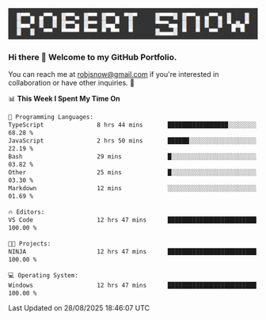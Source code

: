 <img alt="myname" src="assets/name.png" />

### Hi there 👋 Welcome to my GitHub Portfolio.
You can reach me at robjsnow@gmail.com if you're interested in collaboration or have other inquiries.  :briefcase:



<!--START_SECTION:waka-->
📊 **This Week I Spent My Time On** 

```text
💬 Programming Languages: 
TypeScript               8 hrs 44 mins       █████████████████░░░░░░░░   68.28 % 
JavaScript               2 hrs 50 mins       ██████░░░░░░░░░░░░░░░░░░░   22.19 % 
Bash                     29 mins             █░░░░░░░░░░░░░░░░░░░░░░░░   03.82 % 
Other                    25 mins             █░░░░░░░░░░░░░░░░░░░░░░░░   03.30 % 
Markdown                 12 mins             ░░░░░░░░░░░░░░░░░░░░░░░░░   01.69 % 

🔥 Editors: 
VS Code                  12 hrs 47 mins      █████████████████████████   100.00 % 

🐱‍💻 Projects: 
NINJA                    12 hrs 47 mins      █████████████████████████   100.00 % 

💻 Operating System: 
Windows                  12 hrs 47 mins      █████████████████████████   100.00 % 
```


 Last Updated on 28/08/2025 18:46:07 UTC
<!--END_SECTION:waka-->

<!--
**robjsnow/robjsnow** is a ✨ _special_ ✨ repository because its `README.md` (this file) appears on your GitHub profile.

Here are some ideas to get you started:

- 🔭 I’m currently working on ...
- 🌱 I’m currently learning ...
- 👯 I’m looking to collaborate on ...
- 🤔 I’m looking for help with ...
- 💬 Ask me about ...
- 📫 How to reach me: ...
- 😄 Pronouns: ...
- ⚡ Fun fact: ...
-->


